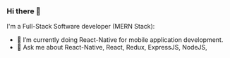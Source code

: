 ### Hi there 👋

I'm a Full-Stack Software developer (MERN Stack):

<!--
**wasswaenockmale/wasswaenockmale** is a ✨ _special_ ✨ repository because its `README.md` (this file) appears on your GitHub profile.

Here are some ideas to get you started:

- 🔭 I’m currently working on working on mobile application development
- 🌱 I’m currently learning C++ to better und
- 👯 I’m looking to collaborate on ...
- 🤔 I’m looking for help with ...
- 💬 Ask me about ...
- 📫 How to reach me: ...
- 😄 Pronouns: ...
- ⚡ Fun fact: ...
-->

- 🔭 I’m currently doing React-Native for mobile application development.
- 💬 Ask me about React-Native, React, Redux, ExpressJS, NodeJS, 
